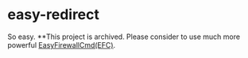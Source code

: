 # easy-redirect
So easy.
**This project is archived. Please consider to use much more powerful [EasyFirewallCmd(EFC)](https://github.com/CH3COOOH/EasyFirewallCmd).
